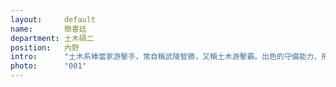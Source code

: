 ```yaml
---
layout:     default
name:       簡書廷
department: 土木碩二
position:   內野
intro:      "土木系棒當家游擊手，常自稱武陵智勝，又稱土木游擊霸。出色的守備能力、飛快的腳程和很黑的膚色是招牌。"
photo:      "001"
---
```

